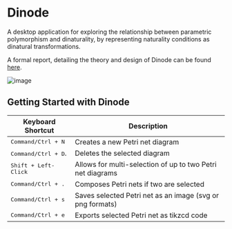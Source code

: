 Dinode
======
A desktop application for exploring the relationship between parametric polymorphism and dinaturality,
by representing naturality conditions as dinatural transformations.

A formal report, detailing the theory and design of Dinode can be found [here](https://github.com/brandonhewer/Dissertation).

![image](https://www.dropbox.com/s/4jby7q391nxywcw/petrinet.png?dl=1)


Getting Started with Dinode
---------------------------

| Keyboard Shortcut             | Description                                                |
|-------------------------------|------------------------------------------------------------|
| <kbd>Command/Ctrl + N</kbd>   | Creates a new Petri net diagram                            |
| <kbd>Command/Ctrl + D</kbd>.  | Deletes the selected diagram                               |
| <kbd>Shift + Left-Click</kbd> | Allows for multi-selection of up to two Petri net diagrams |
| <kbd>Command/Ctrl + .</kbd>   | Composes Petri nets if two are selected                    |
| <kbd>Command/Ctrl + s</kbd>   | Saves selected Petri net as an image (svg or png formats)  |
| <kbd>Command/Ctrl + e</kbd>   | Exports selected Petri net as tikzcd code                  |
